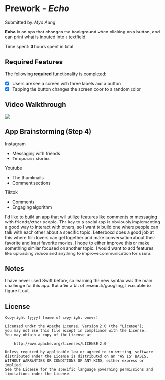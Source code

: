 # Prework - *Echo*

Submitted by: *Myo Aung*

**Echo** is an app that changes the background when clicking on a button, and can print what is inputed into a textfield.

Time spent: **3** hours spent in total

## Required Features

The following **required** functionality is completed:

- [x] Users are see a screen with three labels and a button
- [x] Tapping the button changes the screen color to a random color
 
## Video Walkthrough

<div>
    <a href="https://www.loom.com/share/af492680936747cd83174685d0e10e22">
    </a>
    <a href="https://www.loom.com/share/af492680936747cd83174685d0e10e22">
      <img style="max-width:300px;" src="https://cdn.loom.com/sessions/thumbnails/af492680936747cd83174685d0e10e22-cb32c2e6e9e3497b-full-play.gif">
    </a>
  </div>

## App Brainstorming (Step 4)
Instagram
 - Messaging with friends
 - Temporary stories

Youtube
 - The thumbnails
 - Comment sections

Tiktok
 - Comments
 - Engaging algorithm

I'd like to build an app that will utilize features like comments or messaging with friends/other people. The key to a social app is obviously implementing a good way to interact with others, so I want to build one where people can talk with each other about a specific topic. Letterboxd does a good job at this where film lovers can get together and make conversation about their favorite and least favorite movies. I hope to either improve this or make something similar focused on another topic. I would want to add features like uploading videos and anything to improve communication for users.

## Notes

I have never used Swift before, so learning the new syntax was the main challenge for this app. But after a bit of research/googling, I was able to figure it out.

## License

    Copyright [yyyy] [name of copyright owner]

    Licensed under the Apache License, Version 2.0 (the "License");
    you may not use this file except in compliance with the License.
    You may obtain a copy of the License at

        http://www.apache.org/licenses/LICENSE-2.0

    Unless required by applicable law or agreed to in writing, software
    distributed under the License is distributed on an "AS IS" BASIS,
    WITHOUT WARRANTIES OR CONDITIONS OF ANY KIND, either express or implied.
    See the License for the specific language governing permissions and
    limitations under the License.
